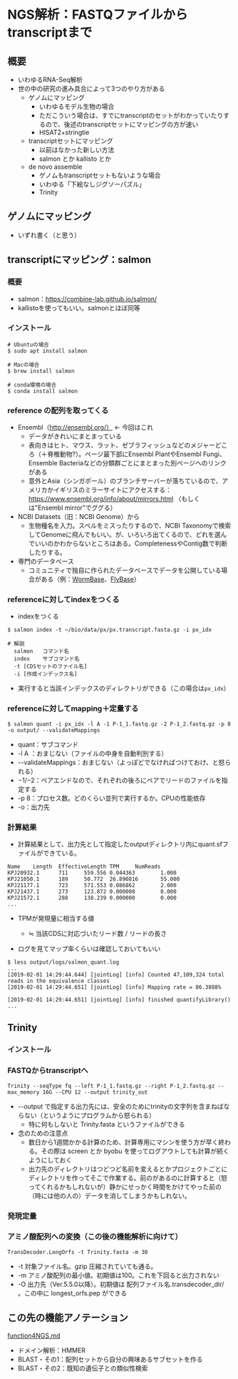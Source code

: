 # NGS解析：FASTQファイルからtranscriptまで

## 概要
- いわゆるRNA-Seq解析
- 世の中の研究の進み具合によって3つのやり方がある
  - ゲノムにマッピング
    - いわゆるモデル生物の場合
    - ただこういう場合は、すでにtranscriptのセットがわかっていたりするので、後述のtranscriptセットにマッピングの方が速い
    - HISAT2+stringtie
  - transcriptセットにマッピング
    - 以前はなかった新しい方法
    - salmon とか kallisto とか
  - de novo assemble
    - ゲノムもtranscriptセットもないような場合
    - いわゆる「下絵なしジグソーパズル」
    - Trinity


## ゲノムにマッピング
- いずれ書く（と思う）

## transcriptにマッピング：salmon
### 概要
- salmon：https://combine-lab.github.io/salmon/
- kallistoを使ってもいい。salmonとほぼ同等


### インストール
```
# Ubuntuの場合
$ sudo apt install salmon
```
```
# Macの場合
$ brew install salmon
```
```
# conda環境の場合
$ conda install salmon
```

### reference の配列を取ってくる
- Ensembl（http://ensembl.org/） ← 今回はこれ
  - データがきれいにまとまっている
  - 表向きはヒト、マウス、ラット、ゼブラフィッシュなどのメジャーどころ（＋脊椎動物?）。ページ最下部にEnsembl PlantやEnsembl Fungi、Ensemble Bacteriaなどの分類群ごとにまとまった別ページへのリンクがある
  - 意外とAsia（シンガポール）のブランチサーバーが落ちているので、アメリカかイギリスのミラーサイトにアクセスする：https://www.ensembl.org/info/about/mirrors.html （もしくは"Ensembl mirror"でググる）
- NCBI Datasets（旧：NCBI Genome）から
  - 生物種名を入力。スペルをミスったりするので、NCBI Taxonomyで検索してGenomeに飛んでもいい。が、いろいろ出てくるので、どれを選んでいいのかわからないところはある。CompletenessやContig数で判断したりする。
- 専門のデータベース
  - コミュニティで独自に作られたデータベースでデータを公開している場合がある（例：[WormBase](https://wormbase.org/)、[FlyBase](https://flybase.org/)）

### referenceに対してindexをつくる
- indexをつくる

```
$ salmon index -t ~/bio/data/px/px.transcript.fasta.gz -i px_idx
```
```
# 解説
  salmon   コマンド名
  index    サブコマンド名
  -t [CDSセットのファイル名]
  -i [作成インデックス名]
```
  - 実行すると当該インデックスのディレクトリができる（この場合は```px_idx```）


### referenceに対してmapping＋定量する

```
$ salmon quant -i px_idx -l A -1 P-1_1.fastq.gz -2 P-1_2.fastq.gz -p 8 -o output/ --validateMappings
```
- quant：サブコマンド
- -l A ：おまじない（ファイルの中身を自動判別する）
- --validateMappings：おまじない（よっぽどでなければつけておけ、と怒られる）
- −1/−2：ペアエンドなので、それぞれの後ろにペアでリードのファイルを指定する
- -p 8：プロセス数。どのくらい並列で実行するか。CPUの性能依存
- -o：出力先


### 計算結果
- 計算結果として、出力先として指定したoutputディレクトリ内にquant.sfファイルができている。

```
Name    Length  EffectiveLength TPM     NumReads
KPJ20932.1      711     559.556 0.044363        1.000
KPJ21050.1      189     50.772  26.890816       55.000
KPJ21177.1      723     571.553 0.086862        2.000
KPJ21437.1      273     123.872 0.000000        0.000
KPJ21572.1      288     138.239 0.000000        0.000
...
```
- TPMが発現量に相当する値
  - ≒ 当該CDSに対応づいたリード数 / リードの長さ

- ログを見てマップ率くらいは確認しておいてもいい
```
$ less output/logs/salmon_quant.log
...
[2019-02-01 14:29:44.644] [jointLog] [info] Counted 47,109,324 total reads in the equivalence classes
[2019-02-01 14:29:44.651] [jointLog] [info] Mapping rate = 86.3888%

[2019-02-01 14:29:44.651] [jointLog] [info] finished quantifyLibrary()
...
```



## Trinity

### インストール

### FASTQからtranscriptへ

```
Trinity --seqType fq --left P-1_1.fastq.gz --right P-1_2.fastq.gz --max_memory 16G --CPU 12 --output trinity_out
```

- --output で指定する出力先には、安全のためにtrinityの文字列を含まねばならない（というようにプログラムから怒られる）
  - 特に何もしないと Trinity.fasta というファイルができる
- 念のための注意点
  - 数日から1週間かかる計算のため、計算専用にマシンを使う方が早く終わる。その際は screen とか byobu を使ってログアウトしても計算が続くようにしておく
  - 出力先のディレクトリはつどつど名前を変えるとかプロジェクトごとにディレクトリを作ってそこで作業する。前のがあるのに計算すると（怒ってくれるかもしれないが）静かにせっかく時間をかけてやった前の（時には他の人の）データを消してしまうかもしれない。



### 発現定量

### アミノ酸配列への変換（この後の機能解析に向けて）

```
TransDecoder.LongOrfs -t Trinity.fasta -m 30
```

- -t 対象ファイル名。gzip 圧縮されていても通る。
- -m アミノ酸配列の最小値。初期値は100。これを下回ると出力されない
- -O 出力先（Ver.5.5.0以降）。初期値は 配列ファイル名.transdecoder_dir/ 。この中に longest_orfs.pep ができる


## この先の機能アノテーション

[function4NGS.md][e6dee8e8]

  [e6dee8e8]: ./function4NGS.md "NGS解析：transcriptの機能アノテーション"

- ドメイン解析：HMMER
- BLAST・その1：配列セットから自分の興味あるサブセットを作る
- BLAST・その2：既知の遺伝子との類似性検索
